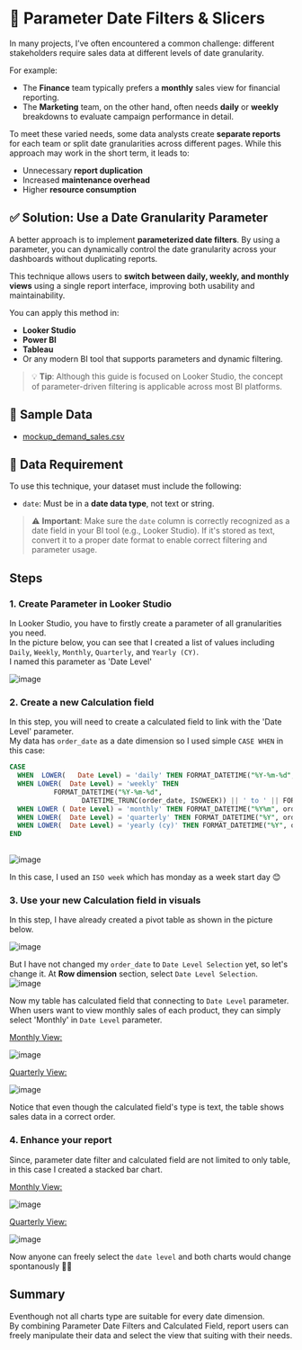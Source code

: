 
# 📅 Parameter Date Filters & Slicers

In many projects, I’ve often encountered a common challenge: different stakeholders require sales data at different levels of date granularity.

For example:

- The **Finance** team typically prefers a **monthly** sales view for financial reporting.
- The **Marketing** team, on the other hand, often needs **daily** or **weekly** breakdowns to evaluate campaign performance in detail.

To meet these varied needs, some data analysts create **separate reports** for each team or split date granularities across different pages. While this approach may work in the short term, it leads to:

- Unnecessary **report duplication**
- Increased **maintenance overhead**
- Higher **resource consumption**

## ✅ Solution: Use a Date Granularity Parameter

A better approach is to implement **parameterized date filters**. By using a parameter, you can dynamically control the date granularity across your dashboards without duplicating reports.

This technique allows users to **switch between daily, weekly, and monthly views** using a single report interface, improving both usability and maintainability.

You can apply this method in:

- **Looker Studio**
- **Power BI**
- **Tableau**
- Or any modern BI tool that supports parameters and dynamic filtering.

> 💡 **Tip**: Although this guide is focused on Looker Studio, the concept of parameter-driven filtering is applicable across most BI platforms.
 

## 📁 Sample Data

- [mockup_demand_sales.csv](https://github.com/TanyamonSiri/Looker-Studio-Essential-Tips/blob/main/parameter_date_filter/mockup_demand_sales_data.csv)

## 📌 Data Requirement

To use this technique, your dataset must include the following:

- `date`: Must be in a **date data type**, not text or string.

> ⚠️ **Important**: Make sure the `date` column is correctly recognized as a date field in your BI tool (e.g., Looker Studio). If it's stored as text, convert it to a proper date format to enable correct filtering and parameter usage.


## Steps
### <b> 1. Create Parameter in Looker Studio </b> <br>
In Looker Studio, you have to firstly create a parameter of all granularities you need.<br>
In the picture below, you can see that I created a list of values including `Daily`, `Weekly`, `Monthly`, `Quarterly`, and `Yearly (CY)`. <br>
I named this parameter as 'Date Level'

![image](https://github.com/user-attachments/assets/aeff83c5-28ca-4c8c-a9fc-c7f842e0ffb7)

### <b> 2. Create a new Calculation field </b> <br>
In this step, you will need to create a calculated field to link with the 'Date Level' parameter. <br>
My data has `order_date` as a date dimension so I used simple `CASE WHEN` in this case:

``` sql
CASE
  WHEN  LOWER(   Date Level) = 'daily' THEN FORMAT_DATETIME("%Y-%m-%d", order_date)
  WHEN LOWER(  Date Level) = 'weekly' THEN
           FORMAT_DATETIME("%Y-%m-%d",
                  DATETIME_TRUNC(order_date, ISOWEEK)) || ' to ' || FORMAT_DATETIME("%Y-%m-%d", DATETIME_ADD(DATETIME_TRUNC(order_date, ISOWEEK), INTERVAL 6 DAY) )
  WHEN LOWER ( Date Level) = 'monthly' THEN FORMAT_DATETIME("%Y%m", order_date)
  WHEN LOWER(  Date Level) = 'quarterly' THEN FORMAT_DATETIME("%Y", order_date) || 'Q' || QUARTER(order_date)
  WHEN LOWER(  Date Level) = 'yearly (cy)' THEN FORMAT_DATETIME("%Y", order_date)
END
 
```

![image](https://github.com/user-attachments/assets/9a2526a6-6052-4f7e-ad43-f9789ef33d9c)



In this case, I used an `ISO week` which has monday as a week start day 😊

### <b> 3. Use your new Calculation field in visuals </b> <br>
In this step, I have already created a pivot table as shown in the picture below. <br>

![image](https://github.com/user-attachments/assets/4c902016-66fa-44b9-a8d7-46bbd3139ecc)


But I have not changed my `order_date` to `Date Level Selection` yet, so let's change it.
At <b> Row dimension</b> section, select `Date Level Selection`.  
![image](https://github.com/user-attachments/assets/3ac13722-91e7-4392-98c7-a371f7a6816f)

Now my table has calculated field that connecting to `Date Level` parameter.
When users want to view monthly sales of each product, they can simply select 'Monthly' in `Date Level` parameter.

<ins> Monthly View: </ins>

![image](https://github.com/user-attachments/assets/f348718b-cf59-4cf8-a54a-76ddab311b05)

<ins> Quarterly View: </ins>

![image](https://github.com/user-attachments/assets/3bc9c7fb-ca1b-4f1b-9881-abdf28ce4ef8)

Notice that even though the calculated field's type is text, the table shows sales data in a correct order.

### <b> 4. Enhance your report </b> <br>
Since, parameter date filter and calculated field are not limited to only table, in this case I created a stacked bar chart.  <br>

<ins> Monthly View: </ins>

![image](https://github.com/user-attachments/assets/3c2e6ef2-397d-44bd-81d7-d99e7b2669fe)

<ins> Quarterly View: </ins>

![image](https://github.com/user-attachments/assets/828e6a92-bf1f-4eae-93fa-608ac45350e8)


Now anyone can freely select the `date level` and both charts would change spontanously 🍾😊 

## Summary
Eventhough not all charts type are suitable for every date dimension. <br>
By combining Parameter Date Filters and Calculated Field, report users can freely manipulate their data and select the view that suiting with their needs.


<!--
 which is not only hard to maintain in a long term, but also use more resources.

-->

